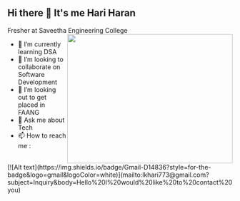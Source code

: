 ## Hi there 👋 It's me Hari Haran

Fresher at Saveetha Engineering College
<img align="right" width="370" height="290" src="https://miro.medium.com/v2/resize:fit:1360/1*zVnWJtyGOX_kUIDm6ccCfQ.gif">
- 🌱 I’m currently learning DSA
- 👯 I’m looking to collaborate on Software Development
- 🤔 I’m looking out to get placed in FAANG
- 💬 Ask me about Tech
- 📫 How to reach me :
<br/>
[![Alt text](https://img.shields.io/badge/Gmail-D14836?style=for-the-badge&logo=gmail&logoColor=white)](mailto:lkhari773@gmail.com?subject=Inquiry&body=Hello%20I%20would%20like%20to%20contact%20you)


